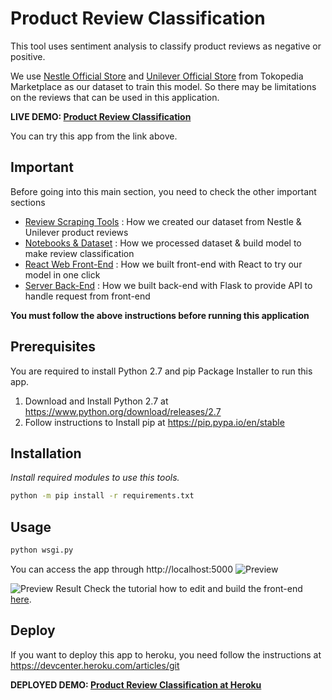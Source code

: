 # Product Review Classification

This tool uses sentiment analysis to classify product reviews as negative or positive.

We use [Nestle Official Store](https://www.tokopedia.com/nestle-indonesia) and [Unilever Official Store](https://www.tokopedia.com/unilever) from Tokopedia Marketplace as our dataset to train this model. So there may be limitations on the reviews that can be used in this application.

**LIVE DEMO: [Product Review Classification](https://microcredential-its-01.herokuapp.com)**

You can try this app from the link above.

## Important

Before going into this main section, you need to check the other important sections

- [Review Scraping Tools](./tools) : How we created our dataset from Nestle & Unilever product reviews
- [Notebooks & Dataset](./notebooks) : How we processed dataset & build model to make review classification
- [React Web Front-End](./web) : How we built front-end with React to try our model in one click
- [Server Back-End](./server) : How we built back-end with Flask to provide API to handle request from front-end

**You must follow the above instructions before running this application**

## Prerequisites

You are required to install Python 2.7 and pip Package Installer to run this app.

1. Download and Install Python 2.7 at https://www.python.org/download/releases/2.7
2. Follow instructions to Install pip at https://pip.pypa.io/en/stable

## Installation

_Install required modules to use this tools._

```sh
python -m pip install -r requirements.txt
```

## Usage

```sh
python wsgi.py
```

You can access the app through http://localhost:5000
![Preview](https://i.ibb.co/cczh02M/Jepretan-Layar-2021-12-12-pukul-17-40-55.png)

![Preview Result](https://i.ibb.co/hcSq9jw/Jepretan-Layar-2021-12-12-pukul-19-46-14.png)
Check the tutorial how to edit and build the front-end [here](./web).

## Deploy

If you want to deploy this app to heroku, you need follow the instructions at https://devcenter.heroku.com/articles/git

**DEPLOYED DEMO: [Product Review Classification at Heroku](https://microcredential-its-01.herokuapp.com)**
